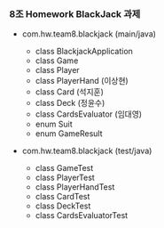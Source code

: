 ### 8조 Homework BlackJack 과제
* com.hw.team8.blackjack (main/java)
    * class BlackjackApplication
    * class Game
    * class Player
    * class PlayerHand      (이상현)
    * class Card            (석지훈)
    * class Deck            (정윤수)
    * class CardsEvaluator  (임대영)
    * enum  Suit
    * enum  GameResult

* com.hw.team8.blackjack (test/java)
    * class GameTest
    * class PlayerTest
    * class PlayerHandTest
    * class CardTest
    * class DeckTest
    * class CardsEvaluatorTest
